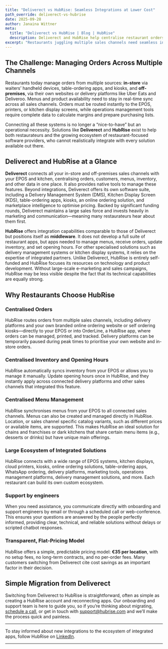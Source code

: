 ```yaml
---
title: "Deliverect vs HubRise: Seamless Integrations at Lower Cost"
path_override: deliverect-vs-hubrise
date: 2025-09-28
author: Janaina Wittner
meta:
  title: "Deliverect vs HubRise | Blog | HubRise"
  description: Deliverect and HubRise help centralise restaurant orders, menus, and inventory. Deliverect extends its offer with native apps while HubRise focuses on integrations.
excerpt: "Restaurants juggling multiple sales channels need seamless integrations. Deliverect and HubRise both centralise orders, menus, inventory and opening hours. Deliverect extends its offer with native apps, while HubRise focuses solely on seamless integrations with a wide range of expert partner ecosystem, all at a transparent flat rate of €35 per location."
---
```


## The Challenge: Managing Orders Across Multiple Channels

Restaurants today manage orders from multiple sources: **in-store** via waiters’ handheld devices, table-ordering apps, and kiosks, and **off-premises**, via their own websites or delivery platforms like Uber Eats and Deliveroo. Menus and product availability need to stay in real-time sync across all sales channels. Orders must be routed instantly to the EPOS, printers, or kitchen display screens, while operations management tools require complete data to calculate margins and prepare purchasing lists.

Connecting all these systems is no longer a “nice-to-have” but an operational necessity. Solutions like **Deliverect** and **HubRise** exist to help both restaurateurs and the growing ecosystem of restaurant-focused software providers, who cannot realistically integrate with every solution available out there.

## Deliverect and HubRise at a Glance

**Deliverect** connects all your in-store and off-premises sales channels with your EPOS and kitchen, centralising orders, customers, menus, inventory, and other data in one place. It also provides native tools to manage these features.
Beyond integrations, Deliverect offers its own software suite, including a Delivery Management System (DMS), Kitchen Display Screen (KDS), table-ordering apps, kiosks, an online ordering solution, and marketplace intelligence to optimise pricing.
Backed by significant funding rounds, Deliverect maintains a large sales force and invests heavily in marketing and communication—meaning many restaurateurs hear about them first.

**HubRise** offers integration capabilities comparable to those of Deliverect but positions itself as **middleware**. It does not develop a full suite of restaurant apps, but apps needed to manage menus, receive orders, update inventory, and set opening hours. For other specialised solutions such as delivery management systems or kitchen display systems, it relies on the expertise of integrated partners.
Unlike Deliverect, HubRise is entirely self-funded and HubRise focuses its resources on technology and product development. Without large-scale e-marketing and sales campaigns, HubRise may be less visible despite the fact that its technical capabilities are equally strong.

## Why Restaurants Choose HubRise

### Centralised Orders

HubRise routes orders from multiple sales channels, including delivery platforms and your own branded online ordering website or self ordering kiosks—directly to your EPOS or into OrderLine, a HubRise app, where orders can be managed, printed, and tracked. Delivery platforms can be temporarily paused during peak times to prioritise your own website and in-store orders.

### Centralised Inventory and Opening Hours

HubRise automatically syncs inventory from your EPOS or allows you to manage it manually. Update opening hours once in HubRise, and they instantly apply across connected delivery platforms and other sales channels that integrated this feature.

### Centralised Menu Management

HubRise synchronises menus from your EPOS to all connected sales channels. Menus can also be created and managed directly in HubRise. Location, or sales channel specific catalog variants, such as different prices or available items, are supported. This makes HubRise an ideal solution for chains and franchises or dark kitchens that share certain menu items (e.g., desserts or drinks) but have unique main offerings.

### Large Ecosystem of Integrated Solutions

HubRise connects with a wide range of EPOS systems, kitchen displays, cloud printers, kiosks, online ordering solutions, table-ordering apps, WhatsApp ordering, delivery platforms, marketing tools, operations management platforms, delivery management solutions, and more. Each restaurant can build its own custom ecosystem.

### Support by engineers

When you need assistance, you communicate directly with onboarding and support engineers by email or through a scheduled call or web-conference. This ensures your questions are answered by the people perfectly informed, providing clear, technical, and reliable solutions without delays or scripted chatbot responses.

### Transparent, Flat-Pricing Model

HubRise offers a simple, predictable pricing model: **€35 per location**, with no setup fees, no long-term contracts, and no per-order fees. Many customers switching from Deliverect cite cost savings as an important factor in their decision.

## Simple Migration from Deliverect

Switching from Deliverect to HubRise is straightforward, often as simple as creating a HubRise account and reconnecting apps. Our onboarding and support team is here to guide you, so if you’re thinking about migrating, [schedule a call](https://calendar.app.google/htwzrZQMbq9pSvaR9), or get in touch with support@hubrise.com and we’ll make the process quick and painless.

---

To stay informed about new integrations to the ecosystem of integrated apps, follow HubRise on [LinkedIn](https://www.linkedin.com/company/hubrise).

---
